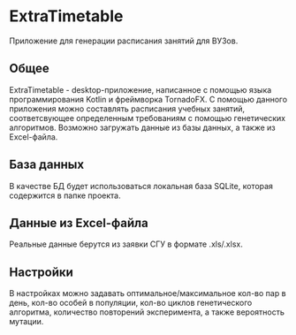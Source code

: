 # ExtraTimetable
Приложение для генерации расписания занятий для ВУЗов.

## Общее
ExtraTimetable - desktop-приложение, написанное с помощью языка программирования Kotlin и фреймворка TornadoFX. 
С помощью данного приложения можно составлять расписания учебных занятий, соответсвующее определенным требованиям с помощью генетических алгоритмов. Возможно загружать данные из базы данных, а также из Excel-файла.

## База данных
В качестве БД будет использоваться локальная база SQLite, которая содержится в папке проекта.

## Данные из Excel-файла
Реальные данные берутся из заявки СГУ в формате .xls/.xlsx.

## Настройки
В настройках можно задавать оптимальное/максимальное кол-во пар в день, кол-во особей в популяции, кол-во циклов генетического алгоритма, количество повторений эксперимента, а также вероятность мутации.
